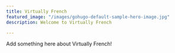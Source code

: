 ```yaml
---
title: Virtually French
featured_image: "/images/gohugo-default-sample-hero-image.jpg"
description: Welcome to Virtually French

---
```

Add something here about Virtually French!